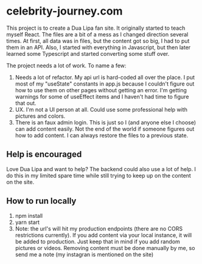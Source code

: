 # celebrity-journey.com

This project is to create a Dua Lipa fan site. It originally started to teach myself React. The files are a bit of a mess as I changed direction several times. At first, all data was in files, but the content got so big, I had to put them in an API. Also, I started with everything in Javascript, but then later learned some Typescript and started converting some stuff over.

The project needs a lot of work. To name a few:

1. Needs a lot of refactor. My api url is hard-coded all over the place. I put most of my "useState" constants in app.js because I couldn't figure out how to use them on other pages without getting an error. I'm getting warnings for some of useEffect items and I haven't had time to figure that out.
2. UX. I'm not a UI person at all. Could use some professional help with pictures and colors.
3. There is an faux admin login. This is just so I (and anyone else I choose) can add content easily. Not the end of the world if someone figures out how to add content. I can always restore the files to a previous state.

## Help is encouraged

Love Dua Lipa and want to help? The backend could also use a lot of help. I do this in my limited spare time while still trying to keep up on the content on the site.

## How to run locally

1. npm install
2. yarn start
3. Note: the url's will hit my production endpoints (there are no CORS restrictions currently). If you add content via your local instance, it will be added to production. Just keep that in mind if you add random pictures or videos. Removing content must be done manually by me, so send me a note (my instagran is mentioned on the site)
